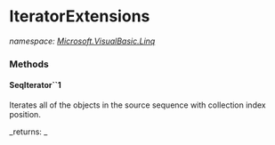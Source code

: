 ﻿
# IteratorExtensions
_namespace: [Microsoft.VisualBasic.Linq](N-Microsoft.VisualBasic.Linq.md)_



### Methods

#### SeqIterator``1
Iterates all of the objects in the source sequence with collection index position.

_returns: _



